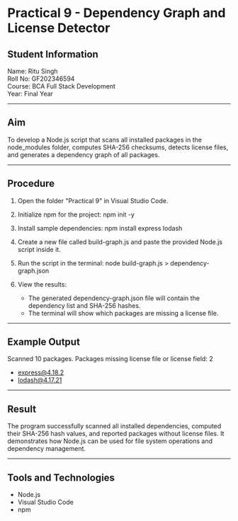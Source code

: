 # Practical 9 - Dependency Graph and License Detector

## Student Information
Name: Ritu Singh  
Roll No: GF202346594  
Course: BCA Full Stack Development  
Year: Final Year

---

## Aim
To develop a Node.js script that scans all installed packages in the node_modules folder, computes SHA-256 checksums, detects license files, and generates a dependency graph of all packages.

---

## Procedure

1. Open the folder "Practical 9" in Visual Studio Code.

2. Initialize npm for the project:
   npm init -y

3. Install sample dependencies:
   npm install express lodash

4. Create a new file called build-graph.js and paste the provided Node.js script inside it.

5. Run the script in the terminal:
   node build-graph.js > dependency-graph.json

6. View the results:
   - The generated dependency-graph.json file will contain the dependency list and SHA-256 hashes.
   - The terminal will show which packages are missing a license file.

---

## Example Output
Scanned 10 packages.
Packages missing license file or license field: 2
 - express@4.18.2
 - lodash@4.17.21

---

## Result
The program successfully scanned all installed dependencies, computed their SHA-256 hash values, and reported packages without license files. It demonstrates how Node.js can be used for file system operations and dependency management.

---

## Tools and Technologies
- Node.js
- Visual Studio Code
- npm
